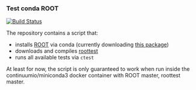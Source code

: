 ### Test conda ROOT

[![Build Status](https://epsft-jenkins.cern.ch/buildStatus/icon?job=root-conda-roottest)](https://epsft-jenkins.cern.ch/job/root-conda-roottest)

The repository contains a script that:

- installs [ROOT](github.com/root-project/root) via conda (currently downloading [this package](https://anaconda.org/chrisburr/root))
- downloads and compiles [roottest](http://github.com/root-project/roottest)
- runs all available tests via `ctest`

At least for now, the script is only guaranteed to work when run inside the
continuumio/miniconda3 docker container with ROOT master, roottest master.
